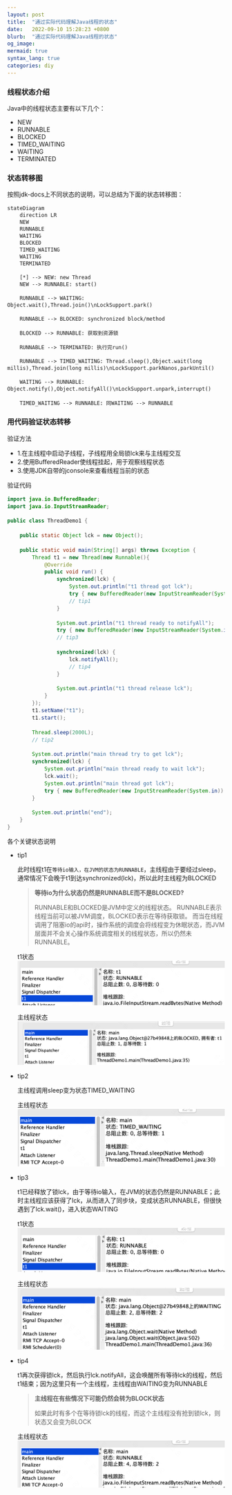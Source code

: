 ```yaml
---
layout: post
title:  "通过实际代码理解Java线程的状态"
date:   2022-09-10 15:28:23 +0800
blurb:  "通过实际代码理解Java线程的状态"
og_image:
mermaid: true
syntax_lang: true
categories: diy
---
```


### **线程状态介绍**

Java中的线程状态主要有以下几个：
- NEW
- RUNNABLE
- BLOCKED
- TIMED_WAITING
- WAITING
- TERMINATED


### **状态转移图**

按照jdk-docs上不同状态的说明，可以总结为下面的状态转移图：

```mermaid
stateDiagram
    direction LR
    NEW
    RUNNABLE
    WAITING
    BLOCKED
    TIMED_WAITING
    WAITING
    TERMINATED

    [*] --> NEW: new Thread
    NEW --> RUNNABLE: start()
    
    RUNNABLE --> WAITING: Object.wait(),Thread.join()\nLockSupport.park()

    RUNNABLE --> BLOCKED: synchronized block/method

    BLOCKED --> RUNNABLE: 获取到资源锁    

    RUNNABLE --> TERMINATED: 执行完run()
    
    RUNNABLE --> TIMED_WAITING: Thread.sleep(),Object.wait(long millis),Thread.join(long millis)\nLockSupport.parkNanos,parkUntil()

    WAITING --> RUNNABLE: Object.notify(),Object.notifyAll()\nLockSupport.unpark,interrupt()

    TIMED_WAITING --> RUNNABLE: 同WAITING --> RUNNABLE
```

### **用代码验证状态转移**

验证方法
- 1.在主线程中启动子线程，子线程用全局锁lck来与主线程交互
- 2.使用BufferedReader使线程挂起，用于观察线程状态
- 3.使用JDK自带的jconsole来查看线程当前的状态

验证代码

```java
import java.io.BufferedReader;
import java.io.InputStreamReader;

public class ThreadDemo1 {
    
    public static Object lck = new Object();

    public static void main(String[] args) throws Exception {
        Thread t1 = new Thread(new Runnable(){
            @Override
            public void run() {
                synchronized(lck) {
                    System.out.println("t1 thread got lck");
                    try { new BufferedReader(new InputStreamReader(System.in)).readLine();} catch (Exception e) {}
                    // tip1
                }

                System.out.println("t1 thread ready to notifyAll");
                try { new BufferedReader(new InputStreamReader(System.in)).readLine();} catch (Exception e) {}
                // tip3
 
                synchronized(lck) {
                    lck.notifyAll();
                    // tip4
                }
                
                System.out.println("t1 thread release lck");
            }
        });
        t1.setName("t1");
        t1.start();

        Thread.sleep(2000L);
        // tip2

        System.out.println("main thread try to get lck");
        synchronized(lck) {
            System.out.println("main thread ready to wait lck");
            lck.wait();
            System.out.println("main thread got lck");
            try { new BufferedReader(new InputStreamReader(System.in)).readLine();} catch (Exception e) {}
        }

        System.out.println("end");
    }
}
```

各个关键状态说明

- tip1

    此时线程t1在`等待io输入，在JVM的状态为RUNNABLE`，主线程由于要经过sleep，通常情况下会晚于t1到达synchronized(lck)，所以此时主线程为BLOCKED

    > **等待io为什么状态仍然是RUNNABLE而不是BLOCKED?**
    >
    > RUNNABLE和BLOCKED是JVM中定义的线程状态。
    > RUNNABLE表示线程当前可以被JVM调度，BLOCKED表示在等待获取锁。
    > 而当在线程调用了阻塞io的api时，操作系统的调度会将线程变为休眠状态，而JVM层面并不会关心操作系统调度相关的线程状态，所以仍然未RUNNABLE。

    t1状态
    ![thread-t1-tip1](/assets/img/202209/thread-t1-tip1.png)

    主线程状态
    ![thread-main-tip1](/assets/img/202209/thread-main-tip1.png)

- tip2

    主线程调用sleep变为状态TIMED_WAITING

    主线程状态
    ![thread-main-tip2](/assets/img/202209/thread-main-tip2.png)

- tip3

    t1已经释放了锁lck，由于等待io输入，在JVM的状态仍然是RUNNABLE；此时主线程应该获得了lck，从而进入了同步块，变成状态RUNNABLE，但很快遇到了lck.wait()，进入状态WAITING

    t1状态
    ![thread-t1-tip3](/assets/img/202209/thread-t1-tip3.png)

    主线程状态
    ![thread-main-tip3](/assets/img/202209/thread-main-tip3.png)

- tip4

    t1再次获得锁lck，然后执行lck.notifyAll，这会唤醒所有等待lck的线程，然后t1结束；因为这里只有一个主线程，主线程由WAITING变为RUNNABLE

    > **主线程在有些情况下可能仍然会转为BLOCK状态**
    > 
    > 如果此时有多个在等待锁lck的线程，而这个主线程没有抢到锁lck，则状态又会变为BLOCK

    主线程状态
    ![thread-main-tip4](/assets/img/202209/thread-main-tip4.png)

